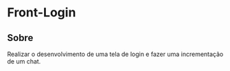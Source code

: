 # Front-Login

## Sobre

 Realizar o desenvolvimento de uma tela de login e fazer uma incrementação de um chat.
